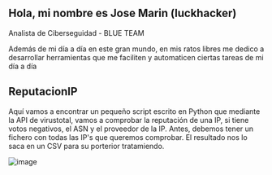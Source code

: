 ## Hola, mi nombre es Jose Marin (luckhacker)
Analista de Ciberseguidad - BLUE TEAM

Además de mi día a día en este gran mundo, en mis ratos libres me dedico a desarrollar herramientas que me faciliten y automaticen ciertas tareas de mi día a día

## ReputacionIP
Aquí vamos a encontrar un pequeño script escrito en Python que mediante la API de virustotal, vamos a comprobar la reputación de una IP, si tiene votos negativos, el ASN y el proveedor de la IP.
Antes, debemos tener un fichero con todas las IP's que queremos comprobar. El resultado nos lo saca en un CSV para su porterior tratamiendo.

![image](https://github.com/JoseMarinManzano/JoseMarinManzano/assets/147179609/7a8455bf-1771-45a5-a8a2-ff0f6f438f59)



<!--
**JoseMarinManzano/JoseMarinManzano** is a ✨ _special_ ✨ repository because its `README.md` (this file) appears on your GitHub profile.

Here are some ideas to get you started:

- 🔭 I’m currently working on ...
- 🌱 I’m currently learning ...
- 👯 I’m looking to collaborate on ...
- 🤔 I’m looking for help with ...
- 💬 Ask me about ...
- 📫 How to reach me: ...
- 😄 Pronouns: ...
- ⚡ Fun fact: ...
-->
